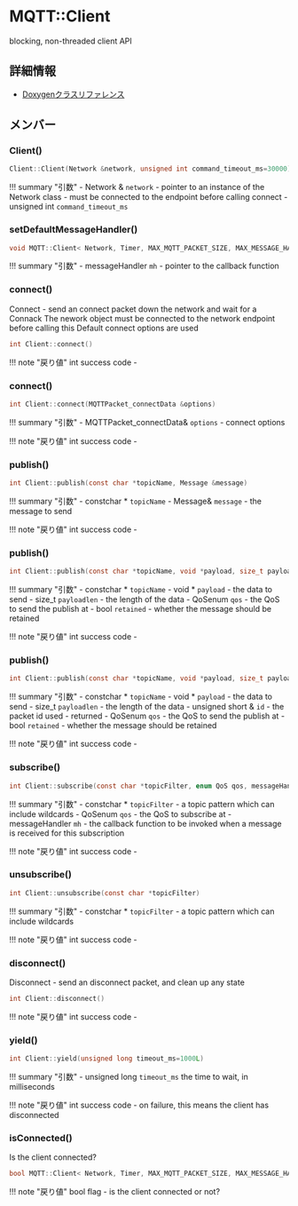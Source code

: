 # MQTT::Client

blocking, non-threaded  client API 

## 詳細情報

- [Doxygenクラスリファレンス](https://lang-ship.com/reference/Arduino/latest/class_m_q_t_t_1_1_client.html)

## メンバー



### Client()



```c
Client::Client(Network &network, unsigned int command_timeout_ms=30000)
```

!!! summary "引数"
	- Network & `network` - pointer to an instance of the Network class - must be connected to the endpoint before calling  connect 
	- unsigned int `command_timeout_ms` 



### setDefaultMessageHandler()



```c
void MQTT::Client< Network, Timer, MAX_MQTT_PACKET_SIZE, MAX_MESSAGE_HANDLERS >::setDefaultMessageHandler(messageHandler mh)
```

!!! summary "引数"
	- messageHandler `mh` - pointer to the callback function 



### connect()


 Connect - send an  connect packet down the network and wait for a Connack The nework object must be connected to the network endpoint before calling this Default connect options are used 

```c
int Client::connect()
```

!!! note "戻り値"
	int success code - 



### connect()



```c
int Client::connect(MQTTPacket_connectData &options)
```

!!! summary "引数"
	- MQTTPacket_connectData& `options` - connect options 

!!! note "戻り値"
	int success code - 



### publish()



```c
int Client::publish(const char *topicName, Message &message)
```

!!! summary "引数"
	- constchar * `topicName` 
	- Message& `message` - the message to send 

!!! note "戻り値"
	int success code - 



### publish()



```c
int Client::publish(const char *topicName, void *payload, size_t payloadlen, enum QoS qos=QOS0, bool retained=false)
```

!!! summary "引数"
	- constchar * `topicName` 
	- void * `payload` - the data to send 
	- size_t `payloadlen` - the length of the data 
	- QoSenum `qos` - the QoS to send the publish at 
	- bool `retained` - whether the message should be retained 

!!! note "戻り値"
	int success code - 



### publish()



```c
int Client::publish(const char *topicName, void *payload, size_t payloadlen, unsigned short &id, enum QoS qos=QOS1, bool retained=false)
```

!!! summary "引数"
	- constchar * `topicName` 
	- void * `payload` - the data to send 
	- size_t `payloadlen` - the length of the data 
	- unsigned short & `id` - the packet id used - returned 
	- QoSenum `qos` - the QoS to send the publish at 
	- bool `retained` - whether the message should be retained 

!!! note "戻り値"
	int success code - 



### subscribe()



```c
int Client::subscribe(const char *topicFilter, enum QoS qos, messageHandler mh)
```

!!! summary "引数"
	- constchar * `topicFilter` - a topic pattern which can include wildcards 
	- QoSenum `qos` - the  QoS to subscribe at 
	- messageHandler `mh` - the callback function to be invoked when a message is received for this subscription 

!!! note "戻り値"
	int success code - 



### unsubscribe()



```c
int Client::unsubscribe(const char *topicFilter)
```

!!! summary "引数"
	- constchar * `topicFilter` - a topic pattern which can include wildcards 

!!! note "戻り値"
	int success code - 



### disconnect()


 Disconnect - send an  disconnect packet, and clean up any state 

```c
int Client::disconnect()
```

!!! note "戻り値"
	int success code - 



### yield()



```c
int Client::yield(unsigned long timeout_ms=1000L)
```

!!! summary "引数"
	- unsigned long `timeout_ms` the time to wait, in milliseconds 

!!! note "戻り値"
	int success code - on failure, this means the client has disconnected 



### isConnected()


Is the client connected? 

```c
bool MQTT::Client< Network, Timer, MAX_MQTT_PACKET_SIZE, MAX_MESSAGE_HANDLERS >::isConnected()
```

!!! note "戻り値"
	bool flag - is the client connected or not? 



